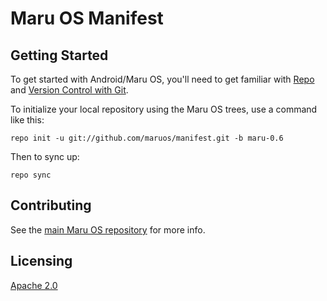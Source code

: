# Maru OS Manifest

## Getting Started

To get started with Android/Maru OS, you'll need to get familiar with
[Repo](https://source.android.com/source/using-repo.html) and [Version Control
with Git](https://source.android.com/source/version-control.html).

To initialize your local repository using the Maru OS trees, use a command like this:

    repo init -u git://github.com/maruos/manifest.git -b maru-0.6

Then to sync up:

    repo sync


## Contributing

See the [main Maru OS repository](https://github.com/maruos/maruos) for more
info.

## Licensing

[Apache 2.0](LICENSE)

